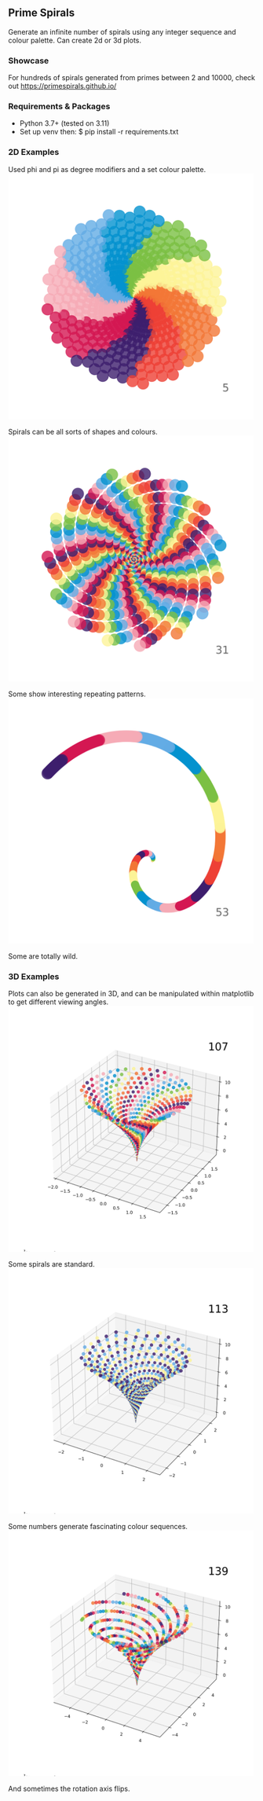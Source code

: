 ## Prime Spirals
Generate an infinite number of spirals using any integer sequence and colour palette. Can create 2d or 3d plots.

### Showcase
For hundreds of spirals generated from primes between 2 and 10000, check out https://primespirals.github.io/

### Requirements & Packages
* Python 3.7+ (tested on 3.11)
* Set up venv then: $ pip install -r requirements.txt 

### 2D Examples
Used phi and pi as degree modifiers and a set colour palette. 
<img src="output/Primes-2-100-scatter/5.png" alt="5" width="500">

Spirals can be all sorts of shapes and colours.
<img src="output/Primes-2-100-scatter/31.png" alt="31" width="500">

Some show interesting repeating patterns. 
<img src="output/Primes-2-100-scatter/53.png" alt="53" width="500">

Some are totally wild.

### 3D Examples
Plots can also be generated in 3D, and can be manipulated within matplotlib to get different viewing angles.
<img src="output/Primes-100-150-scatter3d/107.png" alt="107" width="500">

Some spirals are standard.
<img src="output/Primes-100-150-scatter3d/113.png" alt="113" width="500">

Some numbers generate fascinating colour sequences.
<img src="output/Primes-100-150-scatter3d/139.png" alt="139" width="500">

And sometimes the rotation axis flips. 
